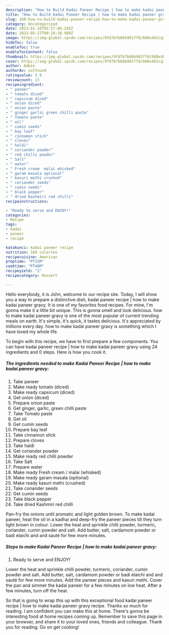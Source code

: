 ```yaml
---
description: "How to Build Kadai Paneer Recipe | how to make kadai paneer gravy yang Delicious}"
title: "How to Build Kadai Paneer Recipe | how to make kadai paneer gravy yang Delicious}"
slug: 160-how-to-build-kadai-paneer-recipe-how-to-make-kadai-paneer-gravy-yang-delicious
category: Uncategorized
date: 2023-01-16T05:57:04.245Z
date: 2023-05-27T09:18:38.980Z
image: https://img-global.cpcdn.com/recipes/9fd7b7b66b901ff8/680x482cq70/kadai-paneer-recipe-how-to-make-kadai-paneer-gravy-recipe-main-photo.jpg
hideToc: false
enableToc: true
enableTocContent: false
thumbnail: https://img-global.cpcdn.com/recipes/9fd7b7b66b901ff8/680x482cq70/kadai-paneer-recipe-how-to-make-kadai-paneer-gravy-recipe-main-photo.jpg
cover: https://img-global.cpcdn.com/recipes/9fd7b7b66b901ff8/680x482cq70/kadai-paneer-recipe-how-to-make-kadai-paneer-gravy-recipe-main-photo.jpg
author: Admin
authorAv: notfound
ratingvalue: 3.9
reviewcount: 13
recipeingredient:
- " paneer"
- " tomato diced"
- " capsicum diced"
- " onion diced"
- " onion paste"
- " ginger garlic green chilli paste"
- " Tomato paste"
- " oil"
- " cumin seeds"
- " bay leaf"
- " cinnamon stick"
- " cloves"
- " haldi"
- " coriander powder"
- " red chilli powder"
- " Salt"
- " water"
- " Fresh cream  malai whisked"
- " garam masala optional"
- " kasuri methi crushed"
- " coriander seeds"
- " cumin seeds"
- " black pepper"
- " dried Kashmiri red chilli"
recipeinstructions:

- "Ready to serve and ENJOY!"
categories:
- Recipe
tags:
- kadai
- paneer
- recipe

katakunci: kadai paneer recipe 
nutrition: 169 calories
recipecuisine: American
preptime: "PT15M"
cooktime: "PT48M"
recipeyield: "2"
recipecategory: Dessert

---
```



Hello everybody, it is John, welcome to our recipe site. Today, I will show you a way to prepare a distinctive dish, kadai paneer recipe | how to make kadai paneer gravy. It is one of my favorites food recipes. For mine, I'm gonna make it a little bit unique. This is gonna smell and look delicious.
 how to make kadai paneer gravy is one of the most popular of current trending meals on earth. It's simple, it's quick, it tastes delicious. It's appreciated by millions every day.  how to make kadai paneer gravy is something which I have loved my whole life.


To begin with this recipe, we have to first prepare a few components. You can have kadai paneer recipe | how to make kadai paneer gravy using 24 ingredients and 0 steps. Here is how you cook it.

<!--inarticleads1-->

##### The ingredients needed to make Kadai Paneer Recipe | how to make kadai paneer gravy:

1. Take  paneer
1. Make ready  tomato (diced)
1. Make ready  capsicum (diced)
1. Get  onion (diced)
1. Prepare  onion paste
1. Get  ginger, garlic, green chilli paste
1. Take  Tomato paste
1. Get  oil
1. Get  cumin seeds
1. Prepare  bay leaf
1. Take  cinnamon stick
1. Prepare  cloves
1. Take  haldi
1. Get  coriander powder
1. Make ready  red chilli powder
1. Take  Salt
1. Prepare  water
1. Make ready  Fresh cream / malai (whisked)
1. Make ready  garam masala (optional)
1. Make ready  kasuri methi (crushed)
1. Take  coriander seeds
1. Get  cumin seeds
1. Take  black pepper
1. Take  dried Kashmiri red chilli


Pan-fry the onions until aromatic and light golden brown. To make kadai paneer, heat the oil in a kadhai and deep-fry the paneer pieces till they turn light brown in colour. Lower the heat and sprinkle chilli powder, turmeric, coriander, cumin powder and salt. Add butter, salt, cardamom powder or badi elaichi and and sauté for few more minutes. 

<!--inarticleads2-->

##### Steps to make Kadai Paneer Recipe | how to make kadai paneer gravy:


1. Ready to serve and ENJOY!

Lower the heat and sprinkle chilli powder, turmeric, coriander, cumin powder and salt. Add butter, salt, cardamom powder or badi elaichi and and sauté for few more minutes. Add the paneer pieces and kasuri methi. Cover the pan and simmer the kadai paneer for a few minutes on low heat. After a few minutes, turn off the heat. 

So that is going to wrap this up with this exceptional food kadai paneer recipe | how to make kadai paneer gravy recipe. Thanks so much for reading. I am confident you can make this at home. There's gonna be interesting food at home recipes coming up. Remember to save this page in your browser, and share it to your loved ones, friends and colleague. Thank you for reading. Go on get cooking!
